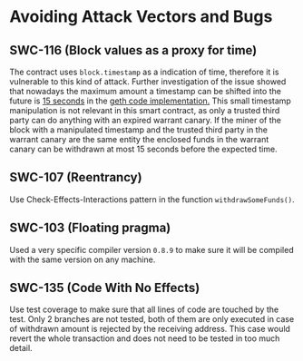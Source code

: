 # Avoiding Attack Vectors and Bugs

## SWC-116 (Block values as a proxy for time)

The contract uses `block.timestamp` as a indication of time, therefore it is vulnerable to this kind of attack. Further investigation of the issue showed that nowadays the maximum amount a timestamp can be shifted into the future is [15 seconds](https://ethereum.stackexchange.com/questions/99427/is-timestamp-manipulation-still-possible-and-if-yes-can-users-spot-that-and-di) in the [geth code implementation.](https://github.com/ethereum/go-ethereum/blob/94451c2788295901c302c9bf5fa2f7b021c924e2/consensus/ethash/consensus.go#L264) This small timestamp manipulation is not relevant in this smart contract, as only a trusted third party can do anything with an expired warrant canary. If the miner of the block with a manipulated timestamp and the trusted third party in the warrant canary are the same entity the enclosed funds in the warrant canary can be withdrawn at most 15 seconds before the expected time.

## SWC-107 (Reentrancy)

Use Check-Effects-Interactions pattern in the function `withdrawSomeFunds()`.

## SWC-103 (Floating pragma)

Used a very specific compiler version `0.8.9` to make sure it will be compiled with the same version on any machine.

## SWC-135 (Code With No Effects)

Use test coverage to make sure that all lines of code are touched by the test. Only 2 branches are not tested, both of them are only executed in case of withdrawn amount is rejected by the receiving address. This case would revert the whole transaction and does not need to be tested in too much detail.